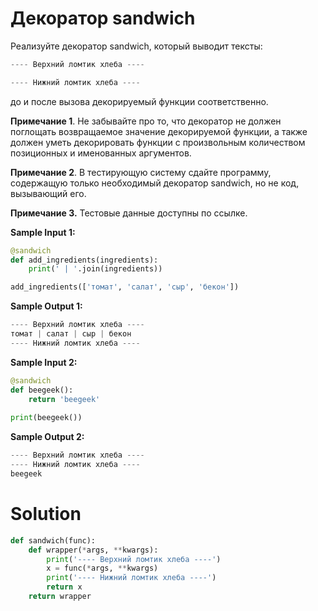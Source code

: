# Декоратор sandwich
Реализуйте декоратор sandwich, который выводит тексты:
```python
---- Верхний ломтик хлеба ----
```
```python
---- Нижний ломтик хлеба ----
```
до и после вызова декорируемый функции соответственно.

**Примечание 1**. Не забывайте про то, что декоратор не должен поглощать возвращаемое значение декорируемой функции, а также должен уметь декорировать функции с произвольным количеством позиционных и именованных аргументов.

**Примечание 2**. В тестирующую систему сдайте программу, содержащую только необходимый декоратор sandwich, но не код, вызывающий его.

**Примечание 3.** Тестовые данные доступны по ссылке.

**Sample Input 1:**
```python
@sandwich
def add_ingredients(ingredients):
    print(' | '.join(ingredients))

add_ingredients(['томат', 'салат', 'сыр', 'бекон'])
```
**Sample Output 1:**
```python
---- Верхний ломтик хлеба ----
томат | салат | сыр | бекон
---- Нижний ломтик хлеба ----
```
**Sample Input 2:**
```python
@sandwich
def beegeek():
    return 'beegeek'
    
print(beegeek())
```
**Sample Output 2:**
```python
---- Верхний ломтик хлеба ----
---- Нижний ломтик хлеба ----
beegeek
```

# Solution
```python
def sandwich(func):
    def wrapper(*args, **kwargs):
        print('---- Верхний ломтик хлеба ----')
        x = func(*args, **kwargs)
        print('---- Нижний ломтик хлеба ----')
        return x
    return wrapper
```